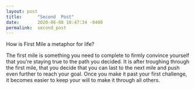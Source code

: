 ```yaml
---
layout: post
title:      "Second  Post"
date:       2020-06-08 10:47:34 -0400
permalink:  second_post
---
```



How is First Mile a metaphor for life?


The first mile is something you need to complete to firmly convince yourself that you're staying true to the path you decided. It is after troughing through the first mile, that you decide that you can last to the next mile and push even further to reach your goal. Once you make it past your first challenge, it becomes easier to keep your will to make it through all others. 

